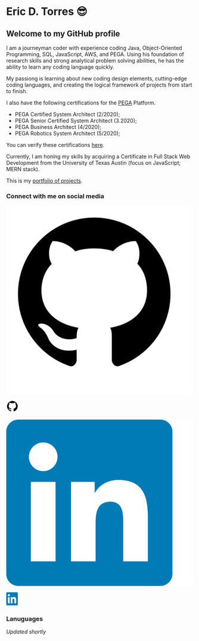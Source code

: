 # Eric  D. Torres :sunglasses:

## Welcome to my GitHub profile

I am a journeyman coder with experience coding Java, Object-Oriented Programming, SQL, JavaScript, AWS, and PEGA. Using his foundation of research skills and strong analytical problem solving abilities, he has the ability to learn any coding language quickly.

My passiong is learning about new coding design elements, cutting-edge coding languages, and creating the logical framework of projects from start to finish.  

I also have the following certifications for the [PEGA](https://www.pega.com/?&utm_source=google&utm_medium=cpc&utm_campaign=Global_Brand_Exact&utm_term=pega%20systems&gloc=9025148&utm_content=pcrid%7c385502811043%7cpkw%7ckwd-299862464821%7cpmt%7ce%7cpdv%7cc%7c&gclid=Cj0KCQjwpZT5BRCdARIsAGEX0zlwEUJ1pHSIwyw83GZ1JUE6MsvC_rgS5LZ5nMBXMs6UlznUQ6ERP54aAqQ2EALw_wcB&gclsrc=aw.ds) Platform.

* PEGA Certified System Architect (2/2020);
* PEGA Senior Certified System Architect (3.2020);
* PEGA Business Architect (4/2020);
* PEGA Robotics System Architect (5/2020);

You can verify these certifications [here](https://academy.pega.com/verify-certification?fname=eric&lname=torres).

Currently, I am honing my skills by acquiring a Certificate in Full Stack Web Development from the University of Texas Austin (focus on JavaScript; MERN stack).

This is my [portfolio of projects](https://etorres-revature.github.io/Responsive_Portfolio/portfolio.html).

### Connect with me on social media

![GitHub Logo](./assets/github/github_PNG40.png)

<a href="https://github.com/etorres-revatures" alt="Eric D. Torres | GitHub"><img src="./assets/github/github_PNG40.png" height="35px" width="35px"/></a>

![LinkedIn logo](./assets/linkedin/linkedin.png)

<a href="https://www.linkedin.com/in/ericdtorres/" alt="Eric D. Torres | LinkedIn"><img src="./assets/linkedin/linkedin.png" height="35px" width="35px"/></a>

### Lanuguages 

*Updated shortly*

